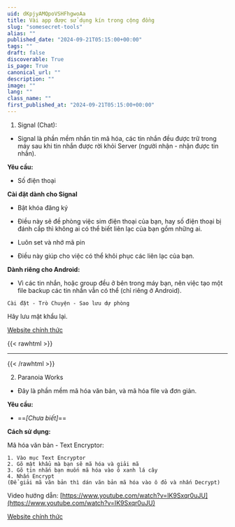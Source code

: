```yaml
---
uid: dKpjyAMQpoVSHFhgwoAa
title: Vài app được sử dụng kín trong cộng đồng
slug: "somesecret-tools"
alias: ""
published_date: "2024-09-21T05:15:00+00:00"
tags: ""
draft: false
discoverable: True
is_page: True
canonical_url: ""
description: ""
image: ""
lang: ""
class_name: ""
first_published_at: "2024-09-21T05:15:00+00:00"
---
```


1. Signal (Chat):
- Signal là phần mềm nhắn tin mã hóa, các tin nhắn đều được trữ trong máy sau khi tin nhắn được rời khỏi Server (người nhận - nhận được tin nhắn).

**Yêu cầu:**

+ Số điện thoại

**Cài đặt dành cho Signal**

+ Bật khóa đăng ký
- Điều này sẽ đề phòng việc sim điện thoại của bạn, hay số điện thoại bị đánh cắp thì không ai có thể biết liên lạc của bạn gồm những ai.

+ Luôn set và nhớ mã pin
- Điều này giúp cho việc có thể khôi phục các liên lạc của bạn.

**Dành riêng cho Android:**
- Vì các tin nhắn, hoặc group đều ở bên trong máy bạn, nên việc tạo một file backup các tin nhắn vẫn có thể (chỉ riêng ở Android).

`Cài đặt - Trò Chuyện - Sao lưu dự phòng`

Hãy lưu mật khẩu lại.

[Website chính thức](https://signal.org/)

{{< rawhtml >}}
<hr>
{{< /rawhtml >}}

2. Paranoia Works
- Đây là phần mềm mã hóa văn bản, và mã hóa file và đơn giản.

**Yêu cầu:**
- ==*[Chưa biết]*==

**Cách sử dụng:**

Mã hóa văn bản - Text Encryptor:

```
1. Vào mục Text Encryptor
2. Gõ mật khẩu mà bạn sẽ mã hóa và giải mã
3. Gõ tin nhắn bạn muốn mã hóa vào ô xanh lá cây
4. Nhấn Encrypt
(Để giải mã văn bản thì dán văn bản mã hóa vào ô đỏ và nhấn Decrypt)
```

Video hướng dẫn: [https://www.youtube.com/watch?v=IK9Sxqr0uJU](https://www.youtube.com/watch?v=IK9Sxqr0uJU)

[Website chính thức](https://paranoiaworks.mobi/)